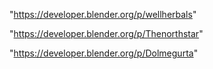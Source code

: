 "https://developer.blender.org/p/wellherbals"

"https://developer.blender.org/p/Thenorthstar"

"https://developer.blender.org/p/Dolmegurta"

 
